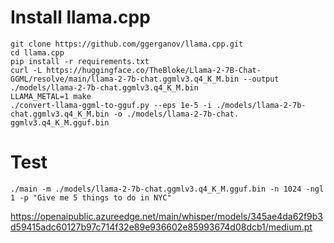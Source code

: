 # Install llama.cpp
```
git clone https://github.com/ggerganov/llama.cpp.git 
cd llama.cpp 
pip install -r requirements.txt
curl -L https://huggingface.co/TheBloke/Llama-2-7B-Chat-GGML/resolve/main/llama-2-7b-chat.ggmlv3.q4_K_M.bin --output ./models/llama-2-7b-chat.ggmlv3.q4_K_M.bin
LLAMA_METAL=1 make      
./convert-llama-ggml-to-gguf.py --eps 1e-5 -i ./models/llama-2-7b-chat.ggmlv3.q4_K_M.bin -o ./models/llama-2-7b-chat.
ggmlv3.q4_K_M.gguf.bin
```

# Test
```
./main -m ./models/llama-2-7b-chat.ggmlv3.q4_K_M.gguf.bin -n 1024 -ngl 1 -p "Give me 5 things to do in NYC"
```
https://openaipublic.azureedge.net/main/whisper/models/345ae4da62f9b3d59415adc60127b97c714f32e89e936602e85993674d08dcb1/medium.pt
